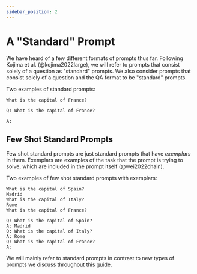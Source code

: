 ```yaml
---
sidebar_position: 2
---
```


# A "Standard" Prompt

We have heard of a few different formats of prompts thus far. 
Following Kojima et al. (@kojima2022large), we will refer to prompts that consist 
solely of a question as "standard" prompts. We also consider prompts that consist solely of
a question and the QA format to be "standard" prompts.

Two examples of standard prompts:

```
What is the capital of France?
```

```
Q: What is the capital of France?

A:
```

## Few Shot Standard Prompts

Few shot standard prompts are just standard prompts that have _exemplars_
in them. Exemplars are examples of the task that the prompt is trying to solve, 
which are included in the prompt itself (@wei2022chain).

Two examples of few shot standard prompts with exemplars:

```
What is the capital of Spain?
Madrid
What is the capital of Italy?
Rome
What is the capital of France?
```

```
Q: What is the capital of Spain?
A: Madrid
Q: What is the capital of Italy?
A: Rome
Q: What is the capital of France?
A:
```

We will mainly refer to standard prompts in contrast to new types of prompts we 
discuss throughout this guide. 